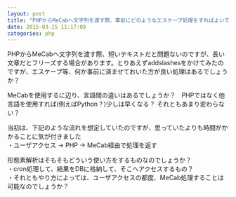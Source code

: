 ```yaml
---
layout: post
title: "PHPからMeCabへ文字列を渡す際、事前にどのようなエスケープ処理をすればよいでしょうか？"
date: 2015-03-15 11:17:09
categories: php
---
```

<p>PHPからMeCabへ文字列を渡す際、短いテキストだと問題ないのですが、長い文章だとフリーズする場合があります。とりあえずaddslashesをかけてみたのですが、エスケープ等、何か事前に済ませておいた方が良い処理はあるでしょうか？</p>

<p>MeCabを使用するに辺り、言語間の違いはあるでしょうか？　PHPではなく他言語を使用すれば(例えばPython？)少しは早くなる？ それともあまり変わらない？</p>

<p>当初は、下記のような流れを想定していたのですが、思っていたよりも時間がかかることに気が付きました<br>
・ユーザアクセス → PHP → MeCab経由で処理を返す</p>

<p>形態素解析はそもそもどういう使い方をするものなのでしょうか？<br>
・cron処理して、結果をDBに格納して、そこへアクセスするもの？<br>
・それともやり方によっては、ユーザアクセスの都度、MeCab処理することは可能なのでしょうか？</p>
